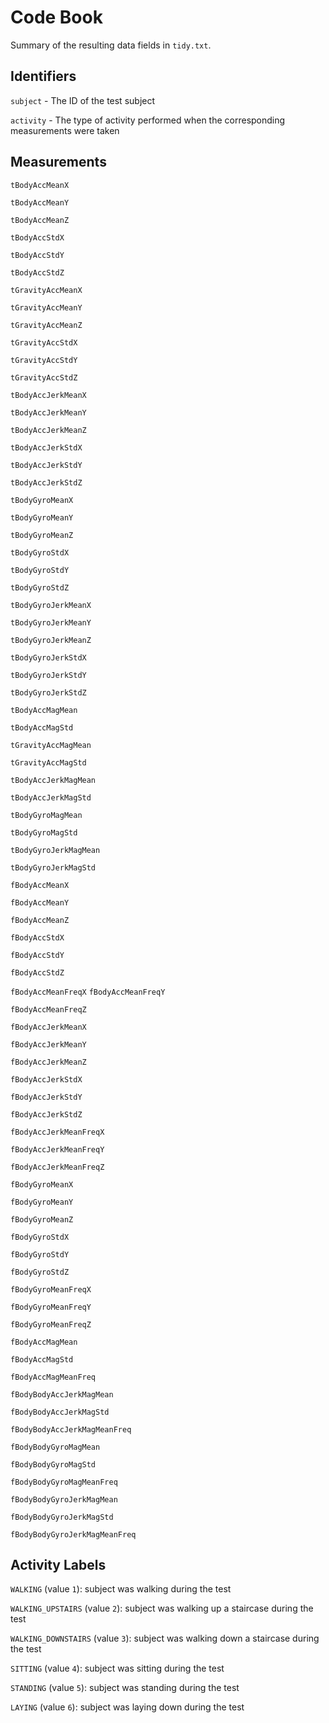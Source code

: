 # Code Book

Summary of the resulting data fields in `tidy.txt`.

## Identifiers

 `subject` - The ID of the test subject
 
 `activity` - The type of activity performed when the corresponding measurements were taken

## Measurements

 `tBodyAccMeanX`
 
 `tBodyAccMeanY`
 
 `tBodyAccMeanZ`
 
 `tBodyAccStdX`
 
 `tBodyAccStdY`
 
 `tBodyAccStdZ`
 
 `tGravityAccMeanX`
 
 `tGravityAccMeanY`
 
 `tGravityAccMeanZ`
 
 `tGravityAccStdX`
 
 `tGravityAccStdY`
 
 `tGravityAccStdZ`
 
 `tBodyAccJerkMeanX`
 
 `tBodyAccJerkMeanY`
 
 `tBodyAccJerkMeanZ`
 
 `tBodyAccJerkStdX`
 
 `tBodyAccJerkStdY`
 
 `tBodyAccJerkStdZ`
 
 `tBodyGyroMeanX`
 
 `tBodyGyroMeanY`
 
 `tBodyGyroMeanZ`
 
 `tBodyGyroStdX`
 
 `tBodyGyroStdY`
 
 `tBodyGyroStdZ`
 
 `tBodyGyroJerkMeanX`
 
 `tBodyGyroJerkMeanY`
 
 `tBodyGyroJerkMeanZ`
 
 `tBodyGyroJerkStdX`
 
 `tBodyGyroJerkStdY`
 
 `tBodyGyroJerkStdZ`
 
 `tBodyAccMagMean`
 
 `tBodyAccMagStd`
 
 `tGravityAccMagMean`
 
 `tGravityAccMagStd`
 
 `tBodyAccJerkMagMean`
 
 `tBodyAccJerkMagStd`
 
 `tBodyGyroMagMean`
 
 `tBodyGyroMagStd`
 
 `tBodyGyroJerkMagMean`
 
 `tBodyGyroJerkMagStd`
 
 `fBodyAccMeanX`
 
 `fBodyAccMeanY`
 
 `fBodyAccMeanZ`
 
 `fBodyAccStdX`
 
 `fBodyAccStdY`
 
 `fBodyAccStdZ`
 
 `fBodyAccMeanFreqX`
 `fBodyAccMeanFreqY`
 
 `fBodyAccMeanFreqZ`
 
 `fBodyAccJerkMeanX`
 
 `fBodyAccJerkMeanY`
 
 `fBodyAccJerkMeanZ`
 
 `fBodyAccJerkStdX`
 
 `fBodyAccJerkStdY`
 
 `fBodyAccJerkStdZ`
 
 `fBodyAccJerkMeanFreqX`
 
 `fBodyAccJerkMeanFreqY`
 
 `fBodyAccJerkMeanFreqZ`
 
 `fBodyGyroMeanX`
 
 `fBodyGyroMeanY`
 
 `fBodyGyroMeanZ`
 
 `fBodyGyroStdX`
 
 `fBodyGyroStdY`
 
 `fBodyGyroStdZ`
 
 `fBodyGyroMeanFreqX`
 
 `fBodyGyroMeanFreqY`
 
 `fBodyGyroMeanFreqZ`
 
 `fBodyAccMagMean`
 
 `fBodyAccMagStd`
 
 `fBodyAccMagMeanFreq`
 
 `fBodyBodyAccJerkMagMean`
 
 `fBodyBodyAccJerkMagStd`
 
 `fBodyBodyAccJerkMagMeanFreq`
 
 `fBodyBodyGyroMagMean`
 
 `fBodyBodyGyroMagStd`
 
 `fBodyBodyGyroMagMeanFreq`
 
 `fBodyBodyGyroJerkMagMean`
 
 `fBodyBodyGyroJerkMagStd`
 
 `fBodyBodyGyroJerkMagMeanFreq`

## Activity Labels

 `WALKING` (value `1`): subject was walking during the test
 
 `WALKING_UPSTAIRS` (value `2`): subject was walking up a staircase during the test
 
 `WALKING_DOWNSTAIRS` (value `3`): subject was walking down a staircase during the test
 
 `SITTING` (value `4`): subject was sitting during the test
 
 `STANDING` (value `5`): subject was standing during the test
 
 `LAYING` (value `6`): subject was laying down during the test
 
